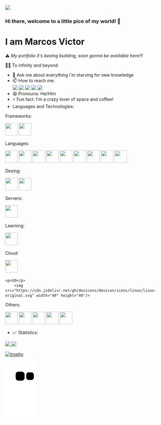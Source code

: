 ![](https://komarev.com/ghpvc/?username=marcovicar)

### Hi there, welcome to a little pice of my world! 👋
<h1>I am Marcos Victor</h1>

⚠️ <i>My portfolio it's beeing building, soon gonna be available here!!!</i>


🚀✨ To infinity and beyond


- 💬 Ask me about everything i'm starving for new knowledge
- 📫 How to reach me: 
  <div>
	      <a href="https://instagram.com/marcovicar" target="_blank"><img src="https://img.shields.io/badge/-Instagram-%23E4405F?style=for-the-badge&logo=instagram&logoColor=white" target="_blank"></a>
	      <a href="https://www.twitch.tv/marcovicar" target="_blank"><img src="https://img.shields.io/badge/Twitch-9146FF?style=for-the-badge&logo=twitch&logoColor=white" target="_blank"></a>
	      <a href = "mailto:marcosvictormbi85@gmail.com"><img src="https://img.shields.io/badge/Gmail-D14836?style=for-the-badge&logo=gmail&logoColor=white" target="_blank"></a>
	      <a href="https://www.linkedin.com/in/marcos-victor-ara%C3%BAjo-ramos-79ba49182/" target="_blank"><img src="https://img.shields.io/badge/-LinkedIn-%230077B5?style=for-the-badge&logo=linkedin&logoColor=white" target="_blank"></a>
	<a href="https://api.whatsapp.com/send?phone=5561999284206" target="_blank"><img src="https://img.shields.io/badge/-WhatsApp-008000?style=for-the-badge&logo=whatsapp&logoColor=white" target="_blank"></a>
  </div>
- 😄 Pronouns: He/Him
- ⚡ Fun fact: I'm a crazy lover of space and coffee!
- Languages and Technologies:
<div>
   <p>Frameworks:</p>
   <img src="https://cdn.jsdelivr.net/gh/devicons/devicon/icons/bootstrap/bootstrap-original.svg" width="40" height="40"/>
   <img src="https://cdn.jsdelivr.net/gh/devicons/devicon/icons/laravel/laravel-plain-wordmark.svg" width="40" height="40"/>
	
   <p>Languages:</p>
   	<img src="https://cdn.jsdelivr.net/gh/devicons/devicon/icons/c/c-original.svg" width="40" height="40"/>
   	<img src="https://cdn.jsdelivr.net/gh/devicons/devicon/icons/cplusplus/cplusplus-original.svg" width="40" height="40"/>
   	<img src="https://cdn.jsdelivr.net/gh/devicons/devicon/icons/csharp/csharp-original.svg" width="40" height="40"/>
   	<img src="https://cdn.jsdelivr.net/gh/devicons/devicon/icons/css3/css3-original.svg" width="40" height="40"/>
        <img src="https://cdn.jsdelivr.net/gh/devicons/devicon/icons/dot-net/dot-net-original-wordmark.svg" width="40" height="40"/>
        <img src="https://cdn.jsdelivr.net/gh/devicons/devicon/icons/html5/html5-original.svg" width="40" height="40"/>
        <img src="https://cdn.jsdelivr.net/gh/devicons/devicon/icons/java/java-original.svg" width="40" height="40"/>
	<img src="https://cdn.jsdelivr.net/gh/devicons/devicon/icons/javascript/javascript-original.svg" width="40" height="40"/>
        <img src="https://cdn.jsdelivr.net/gh/devicons/devicon/icons/jquery/jquery-plain-wordmark.svg" width="40" height="40"/>
          

   <p>Desing:</p>
   	<img src="https://cdn.jsdelivr.net/gh/devicons/devicon/icons/canva/canva-original.svg" width="40" height="40"/>
        <img src="https://cdn.jsdelivr.net/gh/devicons/devicon/icons/figma/figma-original.svg" width="40" height="40"/>
   

   <p>Servers:</p>
   	<img src="https://cdn.jsdelivr.net/gh/devicons/devicon/icons/apache/apache-original-wordmark.svg" width="40" height="40"/> 
	
   <p>Learning:</p>
   	<img src="https://cdn.jsdelivr.net/gh/devicons/devicon/icons/angularjs/angularjs-original.svg" width="40" height="40"/>
	
   <p>Cloud:</p>
    	<img src="https://cdn.jsdelivr.net/gh/devicons/devicon/icons/heroku/heroku-original.svg" width="40" height="40"/>
	
    <p>SO</p>
       	<img src="https://cdn.jsdelivr.net/gh/devicons/devicon/icons/linux/linux-original.svg" width="40" height="40"/>
	
   <p>Others:</p>
    	<img src="https://cdn.jsdelivr.net/gh/devicons/devicon/icons/composer/composer-original.svg" width="40" height="40"/>
    	<img src="https://cdn.jsdelivr.net/gh/devicons/devicon/icons/devicon/devicon-original.svg" width="40" height="40"/>
        <img src="https://cdn.jsdelivr.net/gh/devicons/devicon/icons/git/git-original.svg" width="40" height="40"/>
	<img src="https://cdn.jsdelivr.net/gh/devicons/devicon/icons/github/github-original.svg" width="40" height="40"/>
        <img src="https://cdn.jsdelivr.net/gh/devicons/devicon/icons/gitlab/gitlab-original.svg" width="40" height="40"/>
          
</div>


- 📈 Statistics:
<div>
 <a href="https://github.com/marcovicar">
 <img height="180em" src="https://github-readme-stats.vercel.app/api/top-langs/?username=marcovicar&layout=compact&langs_count=7&theme=dracula"/>
 <img height="180em" src="https://github-readme-stats.vercel.app/api?username=marcovicar&show_icons=true&theme=dracula&include_all_commits=true&count_private=true"/>
</div>

[![trophy](https://github-profile-trophy.vercel.app/?username=marcovicar&theme=onedark)](https://github.com/ryo-ma/github-profile-trophy)	
	
![Snake animation](https://github.com/marcovicar/marcovicar/blob/output/github-contribution-grid-snake.svg)
